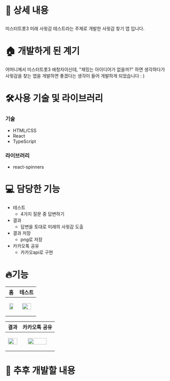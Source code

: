 # <p>📖 상세 내용</p>

<aside>
  미스터트롯3 미래 사윗감 테스트라는 주제로 개발한 사윗감 찾기 앱 입니다.
</aside>

# 🏠 개발하게 된 계기

<aside>
어머니께서 미스터트롯3 애청자이신데, "재밌는 아이디어가 없을까?" 하면 생각하다가 사윗감을 찾는 앱을 개발하면 좋겠다는 생각이 들어 개발하게 되었습니다 : )
</aside>

# 🛠️사용 기술 및 라이브러리
<h3>기술</h3>
<ul>
  <li>HTML/CSS</li>
  <li>React</li>
  <li>TypeScript</li>
</ul>
<h3>라이브러리</h3>
<ul>
  <li>react-spinners</li>
</ul>


# 💻 담당한 기능
- 테스트
    - 4가지 질문 중 답변하기
- 결과
    - 답변을 토대로 미래의 사윗감 도출
- 결과 저장
    - png로 저장
- 카카오톡 공유
  - 카카오api로 구현
# 🔥기능
| 홈 | 테스트 |
|---|---|
| <p align="center"><img src="https://github.com/user-attachments/assets/1d5b0334-dc96-4ec9-950c-f50e731e8979" width="80%"/></p> | <p align="center"><img src="https://github.com/user-attachments/assets/ca15df3b-e3da-45f9-9a3c-590a7cbb49e6" width="80%" /></p> |

| 결과 | 카카오톡 공유 |
|---|---|
| <p align="center"><img src="https://github.com/user-attachments/assets/83e52065-1ef9-493c-b01c-cf10ea50cad7" width="100%"/></p> | <p align="center"><img src="https://github.com/user-attachments/assets/f8ab63e4-2fde-4d01-868d-7b332c405d4b" width="80%" /></p> |

# 🌱 추후 개발할 내용
